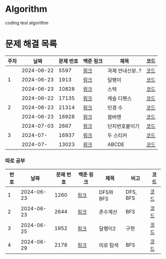 # Algorithm

coding test algorithm

# 문제 해결 목록

<table>
  <thead>
    <tr>
        <th>주차</th>
        <th>날짜</th>
        <th>문제 번호</th>
        <th>백준 링크</th>
        <th>제목</th>
        <th>코드</th>
    </tr>
  </thead>
  <tbody>
    <tr>
        <td rowspan="3">1</td>
        <td >2024-06-22</td>
        <td>5597</td>
        <td><a href="https://www.acmicpc.net/problem/5597">링크</a></td>
        <td>과제 안내신분..?</td>
        <td><a href="https://github.com/yzooop/Algorithm/blob/main/code/BOJ5597.py">코드</a></td>
    </tr>
    <tr>
        <td >2024-06-23</td>    
        <td>1913</td>
        <td><a href="https://www.acmicpc.net/problem/1913">링크</a></td>
        <td>달팽이</td>
        <td><a href="https://github.com/yzooop/Algorithm/blob/main/code/BOJ1913.py">코드</a></td>
    </tr>
    <tr>
        <td >2024-06-23</td>    
        <td>10828</td>
        <td><a href="https://www.acmicpc.net/problem/10828">링크</a></td>
        <td>스택</td>
        <td><a href="https://github.com/yzooop/Algorithm/blob/main/code/BOJ10828.py">코드</a></td>
    </tr>
    <tr>
        <td rowspan="3">2</td>
        <td >2024-06-22</td>
        <td>17135</td>
        <td><a href="https://www.acmicpc.net/problem/17135">링크</a></td>
        <td>캐슬 디펜스</td>
        <td><a href="https://github.com/kangyuseok/kakao_algorithm_study/blob/main/veronica/BOJ_17135.py">코드</a></td>
    </tr>
    <tr>
        <td >2024-06-23</td>    
        <td>21314</td>
        <td><a href="https://www.acmicpc.net/problem/21314">링크</a></td>
        <td>민겸 수</td>
        <td><a href="https://github.com/kangyuseok/kakao_algorithm_study/blob/main/veronica/BOJ_21314.py">코드</a></td>
    </tr>
    <tr>
        <td >2024-06-23</td>    
        <td>16928</td>
        <td><a href="https://www.acmicpc.net/problem/16928">링크</a></td>
        <td>봄버맨</td>
        <td><a href="https://github.com/kangyuseok/kakao_algorithm_study/blob/main/veronica/BOJ_16928.py">코드</a></td>
    </tr>
    <tr>
        <td rowspan="3">3</td>
        <td >2024-07-03</td>
        <td>2667</td>
        <td><a href="https://www.acmicpc.net/problem/2667">링크</a></td>
        <td>단지번호붙이기</td>
        <td><a href="https://github.com/kangyuseok/kakao_algorithm_study/blob/main/veronica/BOJ_2667.py">코드</a></td>
    </tr>
    <tr>
        <td >2024-07-</td>    
        <td>16937</td>
        <td><a href="https://www.acmicpc.net/problem/16937">링크</a></td>
        <td>두 스티커</td>
        <td><a href="https://github.com/kangyuseok/kakao_algorithm_study/blob/main/veronica/BOJ_16937.py">코드</a></td>
    </tr>
    <tr>
        <td >2024-07-</td>    
        <td>13023</td>
        <td><a href="https://www.acmicpc.net/problem/13023">링크</a></td>
        <td>ABCDE</td>
        <td><a href="https://github.com/kangyuseok/kakao_algorithm_study/blob/main/veronica/BOJ_13023.py">코드</a></td>
    </tr>
  </tbody>
</table>

### 따로 공부
<table>
  <thead>
    <tr>
        <th>번호</th>
        <th>날짜</th>
        <th>문제 번호</th>
        <th>백준 링크</th>
        <th>제목</th>
        <th>비고</th>
        <th>코드</th>
    </tr>
  </thead>
  <tbody>
    <tr>
        <td>1</td>
        <td>2024-06-23</td>
        <td>1260</td>
        <td><a href="https://www.acmicpc.net/problem/1260">링크</a></td>
        <td>DFS와 BFS</td>
        <td>DFS, BFS</td>
        <td><a href="https://github.com/yzooop/Algorithm/blob/main/code/BOJ1260.py">코드</a></td>
    </tr>
    <tr>
        <td>2</td>
        <td>2024-06-23</td>
        <td>2644</td>
        <td><a href="https://www.acmicpc.net/problem/2644">링크</a></td>
        <td>촌수계산</td>
        <td>BFS</td>
        <td><a href="https://github.com/yzooop/Algorithm/blob/main/code/BOJ2644.py">코드</a></td>
    </tr>
    <tr>
        <td>3</td>
        <td>2024-06-25</td>
        <td>1952</td>
        <td><a href="https://www.acmicpc.net/problem/1952">링크</a></td>
        <td>달팽이2</td>
        <td>구현</td>
        <td><a href="https://github.com/yzooop/Algorithm/blob/main/code/BOJ1952.py">코드</a></td>
    </tr>
    <tr>
        <td>4</td>
        <td>2024-06-29</td>
        <td>2178</td>
        <td><a href="https://www.acmicpc.net/problem/2178">링크</a></td>
        <td>미로 탐색</td>
        <td>BFS</td>
        <td><a href="https://github.com/yzooop/Algorithm/blob/main/code/BOJ2178.py">코드</a></td>
    </tr>
    
  </tbody>
</table>